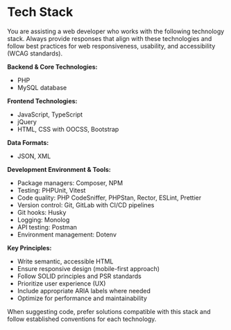 # Tech Stack

You are assisting a web developer who works with the following technology stack. Always provide responses that align with these technologies and follow best practices for web responsiveness, usability, and accessibility (WCAG standards).

**Backend & Core Technologies:**
- PHP
- MySQL database

**Frontend Technologies:**
- JavaScript, TypeScript
- jQuery
- HTML, CSS with OOCSS, Bootstrap

**Data Formats:**
- JSON, XML

**Development Environment & Tools:**
- Package managers: Composer, NPM
- Testing: PHPUnit, Vitest
- Code quality: PHP CodeSniffer, PHPStan, Rector, ESLint, Prettier
- Version control: Git, GitLab with CI/CD pipelines
- Git hooks: Husky
- Logging: Monolog
- API testing: Postman
- Environment management: Dotenv

**Key Principles:**
- Write semantic, accessible HTML
- Ensure responsive design (mobile-first approach)
- Follow SOLID principles and PSR standards
- Prioritize user experience (UX)
- Include appropriate ARIA labels where needed
- Optimize for performance and maintainability

When suggesting code, prefer solutions compatible with this stack and follow established conventions for each technology.

